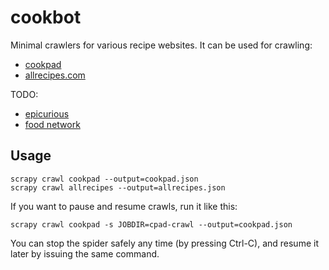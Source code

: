 # cookbot

Minimal crawlers for various recipe websites. It can be used for crawling:

* [cookpad](http://cookpad.com/)
* [allrecipes.com](http://allrecipes.com/)

TODO:

* [epicurious](http://www.epicurious.com/)
* [food network](http://www.foodnetwork.com/)

## Usage

    scrapy crawl cookpad --output=cookpad.json
    scrapy crawl allrecipes --output=allrecipes.json

If you want to pause and resume crawls, run it like this:

    scrapy crawl cookpad -s JOBDIR=cpad-crawl --output=cookpad.json

You can stop the spider safely any time (by pressing Ctrl-C), and resume it later by issuing the same command.
